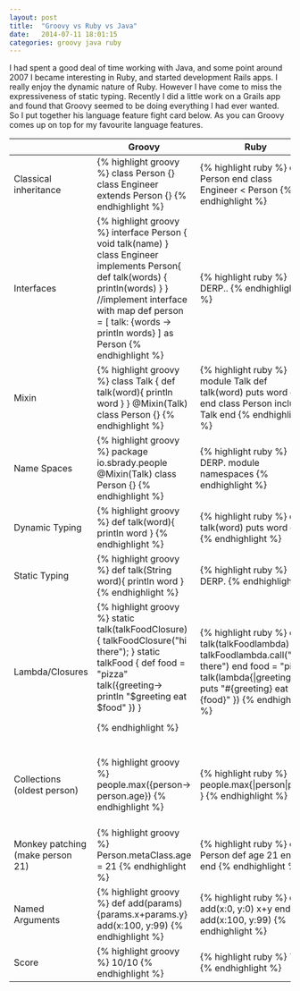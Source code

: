 ```yaml
---
layout: post
title:  "Groovy vs Ruby vs Java"
date:   2014-07-11 18:01:15
categories: groovy java ruby
---
```


I had spent a good deal of time working with Java, and some point around 2007 I became interesting in Ruby, and started
development Rails apps. I really enjoy the dynamic nature of Ruby. However I have come to miss the expressiveness of
static typing. Recently I did a little work on a Grails app and found that Groovy seemed to be doing everything I had
ever wanted. So I put together his language feature fight card below.
As you can Groovy comes up on top for my favourite language features.
 

<table>
<thead>
<tr>
  <th></th>
  <th>Groovy</th>
  <th>Ruby</th>
  <th>Java</th>
</tr>
</thead>
<tr>
  <td>Classical inheritance</td>
  <td>
{% highlight groovy %}
class Person {}  
class Engineer extends Person {}
      {% endhighlight %}
   </td>
  <td>
    {% highlight ruby %}
class Person end  
class Engineer < Person
    {% endhighlight %}  
  </td>
  <td>
    {% highlight java %}
class Person {}  
class Engineer extends Person {}
    {% endhighlight %}  
  </td>
</tr>



<tr>
  <td>Interfaces</td>
  <td>
{% highlight groovy %}
interface Person { void talk(name) }  
class Engineer implements Person{
  def talk(words) {
    println(words)
  }
}
//implement interface with map
def person = [
  talk: {words -> println words}
] as Person
      {% endhighlight %}
   </td>
  <td>
    {% highlight ruby %}
DERP..
    {% endhighlight %}  
  </td>
  <td>
    {% highlight java %}
interface Person 
{ 
  void talk(String name); 
}  
class Engineer implements Person{
  public void talk(String words) {
    System.out.println(words);
  }
}
    {% endhighlight %}  
  </td>
</tr>


<tr>
  <td>Mixin</td>
  <td>
{% highlight groovy %}
class Talk {
  def talk(word){
    println word
  }
}
@Mixin(Talk)
class Person {}
{% endhighlight %}
   </td>
  <td>
    {% highlight ruby %}
module Talk
  def talk(word)
    puts word
  end
end
class Person 
 include Talk
end  
    {% endhighlight %}  
  </td>
  <td>
    {% highlight java %}
DERP.
    {% endhighlight %}  
  </td>
</tr>


<tr>
  <td>Name Spaces</td>
  <td>
{% highlight groovy %}
package io.sbrady.people
@Mixin(Talk)
class Person {}
{% endhighlight %}
   </td>
  <td>
    {% highlight ruby %}
DERP. module namespaces  
    {% endhighlight %}  
  </td>
  <td>
    {% highlight java %}
package io.sbrady.people
    {% endhighlight %}  
  </td>
</tr>



<tr>
  <td>Dynamic Typing</td>
  <td>
{% highlight groovy %}
def talk(word){
  println word
}
{% endhighlight %}
   </td>
  <td>
    {% highlight ruby %}
def talk(word)
  puts word
end
    {% endhighlight %}  
  </td>
  <td>
    {% highlight java %}
DERP.
    {% endhighlight %}  
  </td>
</tr>

<tr>
  <td>Static Typing</td>
  <td>
{% highlight groovy %}
def talk(String word){
  println word
}
{% endhighlight %}
   </td>
  <td>
    {% highlight ruby %}
DERP.
    {% endhighlight %}  
  </td>
  <td>
    {% highlight java %}
public void talk(String word) {
System.out.println(word);
}
    {% endhighlight %}  
  </td>
</tr>


<tr>
  <td>Lambda/Closures</td>
  <td>
{% highlight groovy %}
static talk(talkFoodClosure) {
  talkFoodClosure("hi there");
}
static talkFood {
  def food = "pizza"
  talk({greeting->
    println "$greeting eat $food"
  })
}

{% endhighlight %}
   </td>
  <td>
    {% highlight ruby %}
def talk(talkFoodlambda)
  talkFoodlambda.call("hi there")
end
food = "pizza"
talk(lambda{|greeting| 
  puts "#{greeting} eat #{food}"
})
    {% endhighlight %}  
  </td>
  <td>
    {% highlight java %}
public static void talk(
  Consumer<String> talkFoodlambda)
{
  talkFoodlambda.accept("hi there");
}    
String food = "pizza";
talk((greeting)-> { 
  System.out.println(
    greeting +" eat "+food
  );
});
    {% endhighlight %}  
  </td>
</tr>



<tr>
  <td>Collections (oldest person)</td>
  <td>
{% highlight groovy %}
people.max({person-> person.age})
{% endhighlight %}
   </td>
  <td>
    {% highlight ruby %}
people.max{|person|p.age }
    {% endhighlight %}  
  </td>
  <td>
    {% highlight java %}
people.stream()
  .max(
    (person1,person2) -> 
        (person1.getAge() 
           - person2.getAge())
   ).get();
   //better than it use to be..
    {% endhighlight %}  
  </td>
</tr>


<tr>
  <td>Monkey patching (make person 21)</td>
  <td>
{% highlight groovy %}
Person.metaClass.age = 21
{% endhighlight %}
   </td>
  <td>
    {% highlight ruby %}
class Person
  def age
    21
  end
end
    {% endhighlight %}  
  </td>
  <td>
    {% highlight java %}
DERP. DERP. AOP DERP.
REFLECTION DERP.
DO YOU REALLY WANT TO KNOW
    {% endhighlight %}  
  </td>
</tr>


<tr>
  <td>Named Arguments</td>
  <td>
{% highlight groovy %}
def add(params) {params.x+params.y}
add(x:100, y:99)
{% endhighlight %}
   </td>
  <td>
    {% highlight ruby %}
def add(x:0, y:0)
  x+y
end
add(x:100, y:99)
    {% endhighlight %}  
  </td>
  <td>
    {% highlight java %}
DERP. DERP. BuilderPattern
DERP.
    {% endhighlight %}  
  </td>
</tr>



<tr>
  <td>Score</td>
  <td>
{% highlight groovy %}
10/10
{% endhighlight %}
   </td>
  <td>
    {% highlight ruby %}
7/10
    {% endhighlight %}  
  </td>
  <td>
    {% highlight java %}
6/10
    {% endhighlight %}  
  </td>
</tr>



</table> 